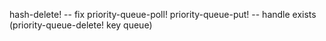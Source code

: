 hash-delete! -- fix priority-queue-poll!
priority-queue-put! -- handle exists
(priority-queue-delete! key queue)

